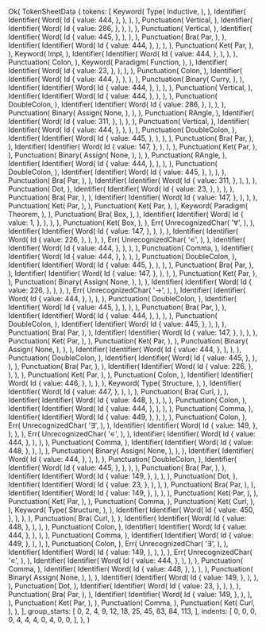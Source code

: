 Ok(
    TokenSheetData {
        tokens: [
            Keyword(
                Type(
                    Inductive,
                ),
            ),
            Identifier(
                Identifier(
                    Word(
                        Id {
                            value: 444,
                        },
                    ),
                ),
            ),
            Punctuation(
                Vertical,
            ),
            Identifier(
                Identifier(
                    Word(
                        Id {
                            value: 286,
                        },
                    ),
                ),
            ),
            Punctuation(
                Vertical,
            ),
            Identifier(
                Identifier(
                    Word(
                        Id {
                            value: 445,
                        },
                    ),
                ),
            ),
            Punctuation(
                Bra(
                    Par,
                ),
            ),
            Identifier(
                Identifier(
                    Word(
                        Id {
                            value: 444,
                        },
                    ),
                ),
            ),
            Punctuation(
                Ket(
                    Par,
                ),
            ),
            Keyword(
                Impl,
            ),
            Identifier(
                Identifier(
                    Word(
                        Id {
                            value: 444,
                        },
                    ),
                ),
            ),
            Punctuation(
                Colon,
            ),
            Keyword(
                Paradigm(
                    Function,
                ),
            ),
            Identifier(
                Identifier(
                    Word(
                        Id {
                            value: 23,
                        },
                    ),
                ),
            ),
            Punctuation(
                Colon,
            ),
            Identifier(
                Identifier(
                    Word(
                        Id {
                            value: 444,
                        },
                    ),
                ),
            ),
            Punctuation(
                Binary(
                    Curry,
                ),
            ),
            Identifier(
                Identifier(
                    Word(
                        Id {
                            value: 444,
                        },
                    ),
                ),
            ),
            Punctuation(
                Vertical,
            ),
            Identifier(
                Identifier(
                    Word(
                        Id {
                            value: 444,
                        },
                    ),
                ),
            ),
            Punctuation(
                DoubleColon,
            ),
            Identifier(
                Identifier(
                    Word(
                        Id {
                            value: 286,
                        },
                    ),
                ),
            ),
            Punctuation(
                Binary(
                    Assign(
                        None,
                    ),
                ),
            ),
            Punctuation(
                RAngle,
            ),
            Identifier(
                Identifier(
                    Word(
                        Id {
                            value: 311,
                        },
                    ),
                ),
            ),
            Punctuation(
                Vertical,
            ),
            Identifier(
                Identifier(
                    Word(
                        Id {
                            value: 444,
                        },
                    ),
                ),
            ),
            Punctuation(
                DoubleColon,
            ),
            Identifier(
                Identifier(
                    Word(
                        Id {
                            value: 445,
                        },
                    ),
                ),
            ),
            Punctuation(
                Bra(
                    Par,
                ),
            ),
            Identifier(
                Identifier(
                    Word(
                        Id {
                            value: 147,
                        },
                    ),
                ),
            ),
            Punctuation(
                Ket(
                    Par,
                ),
            ),
            Punctuation(
                Binary(
                    Assign(
                        None,
                    ),
                ),
            ),
            Punctuation(
                RAngle,
            ),
            Identifier(
                Identifier(
                    Word(
                        Id {
                            value: 444,
                        },
                    ),
                ),
            ),
            Punctuation(
                DoubleColon,
            ),
            Identifier(
                Identifier(
                    Word(
                        Id {
                            value: 445,
                        },
                    ),
                ),
            ),
            Punctuation(
                Bra(
                    Par,
                ),
            ),
            Identifier(
                Identifier(
                    Word(
                        Id {
                            value: 311,
                        },
                    ),
                ),
            ),
            Punctuation(
                Dot,
            ),
            Identifier(
                Identifier(
                    Word(
                        Id {
                            value: 23,
                        },
                    ),
                ),
            ),
            Punctuation(
                Bra(
                    Par,
                ),
            ),
            Identifier(
                Identifier(
                    Word(
                        Id {
                            value: 147,
                        },
                    ),
                ),
            ),
            Punctuation(
                Ket(
                    Par,
                ),
            ),
            Punctuation(
                Ket(
                    Par,
                ),
            ),
            Keyword(
                Paradigm(
                    Theorem,
                ),
            ),
            Punctuation(
                Bra(
                    Box,
                ),
            ),
            Identifier(
                Identifier(
                    Word(
                        Id {
                            value: 1,
                        },
                    ),
                ),
            ),
            Punctuation(
                Ket(
                    Box,
                ),
            ),
            Err(
                UnrecognizedChar(
                    '∀',
                ),
            ),
            Identifier(
                Identifier(
                    Word(
                        Id {
                            value: 147,
                        },
                    ),
                ),
            ),
            Identifier(
                Identifier(
                    Word(
                        Id {
                            value: 226,
                        },
                    ),
                ),
            ),
            Err(
                UnrecognizedChar(
                    '∊',
                ),
            ),
            Identifier(
                Identifier(
                    Word(
                        Id {
                            value: 444,
                        },
                    ),
                ),
            ),
            Punctuation(
                Comma,
            ),
            Identifier(
                Identifier(
                    Word(
                        Id {
                            value: 444,
                        },
                    ),
                ),
            ),
            Punctuation(
                DoubleColon,
            ),
            Identifier(
                Identifier(
                    Word(
                        Id {
                            value: 445,
                        },
                    ),
                ),
            ),
            Punctuation(
                Bra(
                    Par,
                ),
            ),
            Identifier(
                Identifier(
                    Word(
                        Id {
                            value: 147,
                        },
                    ),
                ),
            ),
            Punctuation(
                Ket(
                    Par,
                ),
            ),
            Punctuation(
                Binary(
                    Assign(
                        None,
                    ),
                ),
            ),
            Identifier(
                Identifier(
                    Word(
                        Id {
                            value: 226,
                        },
                    ),
                ),
            ),
            Err(
                UnrecognizedChar(
                    '→',
                ),
            ),
            Identifier(
                Identifier(
                    Word(
                        Id {
                            value: 444,
                        },
                    ),
                ),
            ),
            Punctuation(
                DoubleColon,
            ),
            Identifier(
                Identifier(
                    Word(
                        Id {
                            value: 445,
                        },
                    ),
                ),
            ),
            Punctuation(
                Bra(
                    Par,
                ),
            ),
            Identifier(
                Identifier(
                    Word(
                        Id {
                            value: 444,
                        },
                    ),
                ),
            ),
            Punctuation(
                DoubleColon,
            ),
            Identifier(
                Identifier(
                    Word(
                        Id {
                            value: 445,
                        },
                    ),
                ),
            ),
            Punctuation(
                Bra(
                    Par,
                ),
            ),
            Identifier(
                Identifier(
                    Word(
                        Id {
                            value: 147,
                        },
                    ),
                ),
            ),
            Punctuation(
                Ket(
                    Par,
                ),
            ),
            Punctuation(
                Ket(
                    Par,
                ),
            ),
            Punctuation(
                Binary(
                    Assign(
                        None,
                    ),
                ),
            ),
            Identifier(
                Identifier(
                    Word(
                        Id {
                            value: 444,
                        },
                    ),
                ),
            ),
            Punctuation(
                DoubleColon,
            ),
            Identifier(
                Identifier(
                    Word(
                        Id {
                            value: 445,
                        },
                    ),
                ),
            ),
            Punctuation(
                Bra(
                    Par,
                ),
            ),
            Identifier(
                Identifier(
                    Word(
                        Id {
                            value: 226,
                        },
                    ),
                ),
            ),
            Punctuation(
                Ket(
                    Par,
                ),
            ),
            Punctuation(
                Colon,
            ),
            Identifier(
                Identifier(
                    Word(
                        Id {
                            value: 446,
                        },
                    ),
                ),
            ),
            Keyword(
                Type(
                    Structure,
                ),
            ),
            Identifier(
                Identifier(
                    Word(
                        Id {
                            value: 447,
                        },
                    ),
                ),
            ),
            Punctuation(
                Bra(
                    Curl,
                ),
            ),
            Identifier(
                Identifier(
                    Word(
                        Id {
                            value: 448,
                        },
                    ),
                ),
            ),
            Punctuation(
                Colon,
            ),
            Identifier(
                Identifier(
                    Word(
                        Id {
                            value: 444,
                        },
                    ),
                ),
            ),
            Punctuation(
                Comma,
            ),
            Identifier(
                Identifier(
                    Word(
                        Id {
                            value: 449,
                        },
                    ),
                ),
            ),
            Punctuation(
                Colon,
            ),
            Err(
                UnrecognizedChar(
                    '∃',
                ),
            ),
            Identifier(
                Identifier(
                    Word(
                        Id {
                            value: 149,
                        },
                    ),
                ),
            ),
            Err(
                UnrecognizedChar(
                    '∊',
                ),
            ),
            Identifier(
                Identifier(
                    Word(
                        Id {
                            value: 444,
                        },
                    ),
                ),
            ),
            Punctuation(
                Comma,
            ),
            Identifier(
                Identifier(
                    Word(
                        Id {
                            value: 448,
                        },
                    ),
                ),
            ),
            Punctuation(
                Binary(
                    Assign(
                        None,
                    ),
                ),
            ),
            Identifier(
                Identifier(
                    Word(
                        Id {
                            value: 444,
                        },
                    ),
                ),
            ),
            Punctuation(
                DoubleColon,
            ),
            Identifier(
                Identifier(
                    Word(
                        Id {
                            value: 445,
                        },
                    ),
                ),
            ),
            Punctuation(
                Bra(
                    Par,
                ),
            ),
            Identifier(
                Identifier(
                    Word(
                        Id {
                            value: 149,
                        },
                    ),
                ),
            ),
            Punctuation(
                Dot,
            ),
            Identifier(
                Identifier(
                    Word(
                        Id {
                            value: 23,
                        },
                    ),
                ),
            ),
            Punctuation(
                Bra(
                    Par,
                ),
            ),
            Identifier(
                Identifier(
                    Word(
                        Id {
                            value: 149,
                        },
                    ),
                ),
            ),
            Punctuation(
                Ket(
                    Par,
                ),
            ),
            Punctuation(
                Ket(
                    Par,
                ),
            ),
            Punctuation(
                Comma,
            ),
            Punctuation(
                Ket(
                    Curl,
                ),
            ),
            Keyword(
                Type(
                    Structure,
                ),
            ),
            Identifier(
                Identifier(
                    Word(
                        Id {
                            value: 450,
                        },
                    ),
                ),
            ),
            Punctuation(
                Bra(
                    Curl,
                ),
            ),
            Identifier(
                Identifier(
                    Word(
                        Id {
                            value: 448,
                        },
                    ),
                ),
            ),
            Punctuation(
                Colon,
            ),
            Identifier(
                Identifier(
                    Word(
                        Id {
                            value: 444,
                        },
                    ),
                ),
            ),
            Punctuation(
                Comma,
            ),
            Identifier(
                Identifier(
                    Word(
                        Id {
                            value: 449,
                        },
                    ),
                ),
            ),
            Punctuation(
                Colon,
            ),
            Err(
                UnrecognizedChar(
                    '∃',
                ),
            ),
            Identifier(
                Identifier(
                    Word(
                        Id {
                            value: 149,
                        },
                    ),
                ),
            ),
            Err(
                UnrecognizedChar(
                    '∊',
                ),
            ),
            Identifier(
                Identifier(
                    Word(
                        Id {
                            value: 444,
                        },
                    ),
                ),
            ),
            Punctuation(
                Comma,
            ),
            Identifier(
                Identifier(
                    Word(
                        Id {
                            value: 448,
                        },
                    ),
                ),
            ),
            Punctuation(
                Binary(
                    Assign(
                        None,
                    ),
                ),
            ),
            Identifier(
                Identifier(
                    Word(
                        Id {
                            value: 149,
                        },
                    ),
                ),
            ),
            Punctuation(
                Dot,
            ),
            Identifier(
                Identifier(
                    Word(
                        Id {
                            value: 23,
                        },
                    ),
                ),
            ),
            Punctuation(
                Bra(
                    Par,
                ),
            ),
            Identifier(
                Identifier(
                    Word(
                        Id {
                            value: 149,
                        },
                    ),
                ),
            ),
            Punctuation(
                Ket(
                    Par,
                ),
            ),
            Punctuation(
                Comma,
            ),
            Punctuation(
                Ket(
                    Curl,
                ),
            ),
        ],
        group_starts: [
            0,
            2,
            4,
            9,
            12,
            18,
            25,
            45,
            83,
            84,
            113,
        ],
        indents: [
            0,
            0,
            0,
            0,
            4,
            4,
            4,
            0,
            4,
            0,
            0,
        ],
    },
)